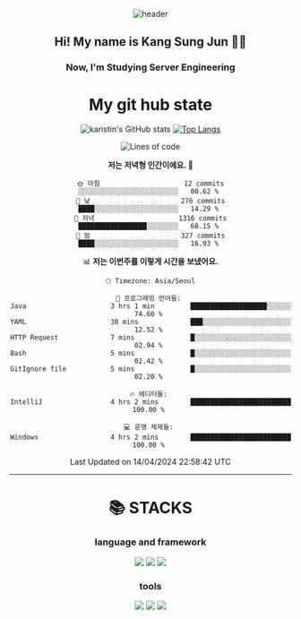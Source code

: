 <div align="center">
  
![header](https://capsule-render.vercel.app/api?type=waving&color=auto&height=300&section=header&text=Welcome&fontSize=90)
  <h2 align-"center"> Hi! My name is Kang Sung Jun 👋👋</h2>
  <h3 align="center"> Now, I'm Studying Server Engineering </h3>


  # My git hub state
  
![karistin's GitHub stats](https://github-readme-stats.vercel.app/api?username=karistin&show_icons=true&theme=dracula)
[![Top Langs](https://github-readme-stats.vercel.app/api/top-langs/?username=karistin&layout=compact)](https://github.com/karistin/github-readme-stats)
 
  
 <!--START_SECTION:waka-->
![Lines of code](https://img.shields.io/badge/%EC%A0%80%EB%8A%94%20%EC%97%AC%ED%83%9C%EA%B9%8C%EC%A7%80%20-1.1%20million%20%EC%A4%84%EC%9D%98%20%EC%BD%94%EB%93%9C%EB%A5%BC%20%EC%9E%91%EC%84%B1%ED%96%88%EC%96%B4%EC%9A%94.-blue)

**저는 저녁형 인간이에요. 🦉** 

```text
🌞 아침                     12 commits          ░░░░░░░░░░░░░░░░░░░░░░░░░   00.62 % 
🌆 낮　                     276 commits         ████░░░░░░░░░░░░░░░░░░░░░   14.29 % 
🌃 저녁                     1316 commits        █████████████████░░░░░░░░   68.15 % 
🌙 밤　                     327 commits         ████░░░░░░░░░░░░░░░░░░░░░   16.93 % 
```


📊 **저는 이번주를 이렇게 시간을 보냈어요.** 

```text
🕑︎ Timezone: Asia/Seoul

💬 프로그래밍 언어들: 
Java                     3 hrs 1 min         ███████████████████░░░░░░   74.60 % 
YAML                     30 mins             ███░░░░░░░░░░░░░░░░░░░░░░   12.52 % 
HTTP Request             7 mins              █░░░░░░░░░░░░░░░░░░░░░░░░   02.94 % 
Bash                     5 mins              █░░░░░░░░░░░░░░░░░░░░░░░░   02.42 % 
GitIgnore file           5 mins              █░░░░░░░░░░░░░░░░░░░░░░░░   02.20 % 

🔥 에디터들: 
IntelliJ                 4 hrs 2 mins        █████████████████████████   100.00 % 

💻 운영 체제들: 
Windows                  4 hrs 2 mins        █████████████████████████   100.00 % 
```


 Last Updated on 14/04/2024 22:58:42 UTC
<!--END_SECTION:waka-->

  
  ---
   # 📚 STACKS
  ### language and framework
  <img src="https://img.shields.io/badge/java-007396?style=for-the-badge&logo=java&logoColor=white">
  <img src="https://img.shields.io/badge/python-3776AB?style=for-the-badge&logo=python&logoColor=white">
  <img src="https://img.shields.io/badge/springboot-6DB33F?style=for-the-badge&logo=springboot&logoColor=white">
  
  ### tools
  <img src="https://img.shields.io/badge/git-F05032?style=for-the-badge&logo=git&logoColor=white">
  <img src="https://img.shields.io/badge/mysql-4479A1?style=for-the-badge&logo=mysql&logoColor=white">
  <img src="https://img.shields.io/badge/gradle-02303A?style=for-the-badge&logo=gradle&logoColor=white">
</div>
  
